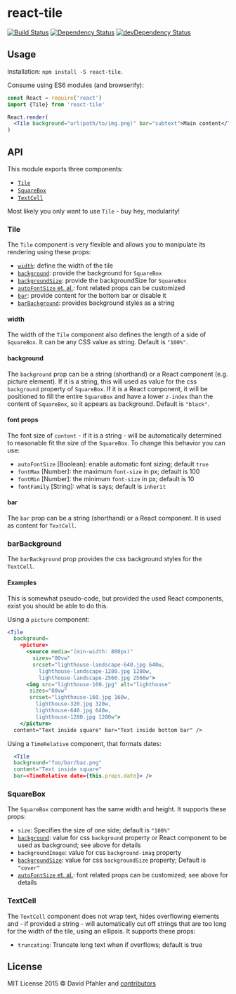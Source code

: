 # react-tile
[![Build Status](https://travis-ci.org/excellenteasy/react-component.svg?branch=master)](https://travis-ci.org/excellenteasy/react-component)
[![Dependency Status](https://david-dm.org/excellenteasy/react-component.svg)](https://david-dm.org/excellenteasy/react-component)
[![devDependency Status](https://david-dm.org/excellenteasy/react-component/dev-status.svg)](https://david-dm.org/excellenteasy/react-component#info=devDependencies)

## Usage
Installation: `npm install -S react-tile`.

Consume using ES6 modules (and browserify):

```jsx
const React = require('react')
import {Tile} from 'react-tile'

React.render(
  <Tile background="url(path/to/img.png)" bar="subtext">Main content</Tile>
)
```

## API
This module exports three components:
* [`Tile`](#tile)
* [`SquareBox`](#squarebox)
* [`TextCell`](#textcell)

Most likely you only want to use `Tile` - buy hey, modularity!

### Tile
The `Tile` component is very flexible and allows you to manipulate its rendering using these props:
* [`width`](#width): define the width of the tile
* [`background`](#background): provide the background for `SquareBox`
* [`backgroundSize`](#backgroundSize): provide the backgroundSize for `SquareBox`
* [`autoFontSize` et. al.](#font-props): font related props can be customized
* [`bar`](#bar): provide content for the bottom bar or disable it
* [`barBackground`](#barbackground): provides background styles as a string

#### width
The width of the `Tile` component also defines the length of a side of `SquareBox`. It can be any CSS value as string. Default is `"100%"`.

#### background
The `background` prop can be a string (shorthand) or a React component (e.g. picture element). If it is a string, this will used as value for the css `background` property of `SquareBox`. If it is a React component, it will be positioned to fill the entire `SquareBox` and have a lower `z-index` than the content of `SquareBox`, so it appears as background. Default is `"black"`.

#### font props
The font size of `content` - if it is a string - will be automatically determined to reasonable fit the size of the `SquareBox`. To change this behavior you can use:
* `autoFontSize` [Boolean]: enable automatic font sizing; default `true`
* `fontMax` [Number]: the maximum `font-size` in px; default is 100
* `fontMin` [Number]: the minimum `font-size` in px; default is 10
* `fontFamily` [String]: what is says; default is `inherit`

#### bar
The `bar` prop can be a string (shorthand) or a React component. It is used as content for `TextCell`.

### barBackground
The `barBackground` prop provides the css background styles for the `TextCell`.

#### Examples
This is somewhat pseudo-code, but provided the used React components, exist you should be able to do this.

Using a `picture` component:
```jsx
<Tile 
  background=
    <picture>
      <source media="(min-width: 800px)"
        sizes="80vw"
        srcset="lighthouse-landscape-640.jpg 640w,
          lighthouse-landscape-1280.jpg 1280w,
          lighthouse-landscape-2560.jpg 2560w">
      <img src="lighthouse-160.jpg" alt="lighthouse"
       sizes="80vw"
       srcset="lighthouse-160.jpg 160w,
         lighthouse-320.jpg 320w,
         lighthouse-640.jpg 640w,
         lighthouse-1280.jpg 1280w">
    </picture>
  content="Text inside square" bar="Text inside bottom bar" />
```

Using a `TimeRelative` component, that formats dates:
```jsx
  <Tile 
  background="foo/bar/baz.png"
  content="Text inside square" 
  bar=<TimeRelative date={this.props.date}> />
```

### SquareBox
The `SquareBox` component has the same width and height. It supports these props:
* `size`: Specifies the size of one side; default is `"100%"`
* [`background`](#background): value for css `background` property or React component to be used as background; see above for details
* `backgroundImage`: value for css `background-imag` property
* [`backgroundSize`](#backgroundSize): value for css `backgroundSize` property; Default is `"cover"`
* [`autoFontSize` et. al.](#font-props): font related props can be customized; see above for details

### TextCell
The `TextCell` component does not wrap text, hides overflowing elements and - if provided a string - will automatically cut off strings that are too long for the width of the tile, using an ellipsis. It supports these props:
* `truncating`: Truncate long text when if overflows; default is true

## License

MIT License 
2015 © David Pfahler and [contributors](https://github.com/excellenteasy/react-tile/graphs/contributors)
